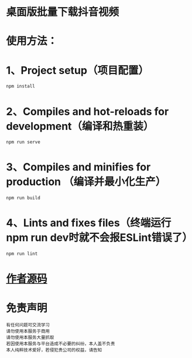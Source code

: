 #  桌面版批量下载抖音视频

# 使用方法：
# 1、Project setup（项目配置）
```
npm install
```

# 2、Compiles and hot-reloads for development（编译和热重装）
```
npm run serve
```

# 3、Compiles and minifies for production （编译并最小化生产）
```
npm run build
```
# 4、Lints and fixes files（终端运行npm run dev时就不会报ESLint错误了）
```
npm run lint
```



# [作者源码](http://blog.csdn.net/guodongxiaren)  

#  免责声明
```
有任何问题可交流学习  
请勿使用本服务于商用  
请勿使用本服务大量抓取  
若因使用本服务与平台造成不必要的纠纷，本人盖不负责  
本人纯粹技术爱好，若侵犯贵公司的权益，请告知  
```
